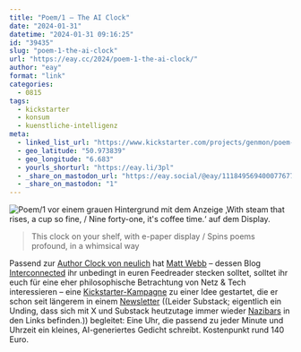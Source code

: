 ```yaml
---
title: "Poem/1 – The AI Clock"
date: "2024-01-31"
datetime: "2024-01-31 09:16:25"
id: "39435"
slug: "poem-1-the-ai-clock"
url: "https://eay.cc/2024/poem-1-the-ai-clock/"
author: "eay"
format: "link"
categories:
  - 0815
tags:
  - kickstarter
  - konsum
  - kuenstliche-intelligenz
meta:
  - linked_list_url: "https://www.kickstarter.com/projects/genmon/poem-1-the-ai-poetry-clock"
  - geo_latitude: "50.973839"
  - geo_longitude: "6.683"
  - yourls_shorturl: "https://eay.li/3pl"
  - _share_on_mastodon_url: "https://eay.social/@eay/111849569400077677"
  - _share_on_mastodon: "1"
---
```


![Poem/1 vor einem grauen Hintergrund mit dem Anzeige ‚With steam that rises, a cup so fine, / Nine forty-one, it's coffee time.‘ auf dem Display.](https://eay.cc/uploads/2024/poem-1.jpg)

> This clock on your shelf, with e-paper display / Spins poems profound, in a whimsical way

Passend zur [Author Clock von neulich](https://eay.cc/2024/author-clock/) hat [Matt Webb](https://interconnected.org/) – dessen Blog [Interconnected](https://interconnected.org/home/) ihr unbedingt in euren Feedreader stecken solltet, solltet ihr euch für eine eher philosophische Betrachtung von Netz & Tech interessieren – eine [Kickstarter-Kampagne](https://www.kickstarter.com/projects/genmon/poem-1-the-ai-poetry-clock) zu einer Idee gestartet, die er schon seit längerem in einem [Newsletter](https://aiclock.substack.com/) ((Leider Substack; eigentlich ein Unding, dass sich mit X und Substack heutzutage immer wieder [Nazibars](https://www.techdirt.com/2023/04/14/substack-ceo-chris-best-doesnt-realize-hes-just-become-the-nazi-bar/) in den Links befinden.)) begleitet: Eine Uhr, die passend zu jeder Minute und Uhrzeit ein kleines, AI-generiertes Gedicht schreibt. Kostenpunkt rund 140 Euro.
